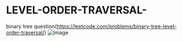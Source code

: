 # LEVEL-ORDER-TRAVERSAL-
binary tree question(https://leetcode.com/problems/binary-tree-level-order-traversal/)
![image](https://user-images.githubusercontent.com/102652030/172043221-66e71ae5-fb8f-405d-9b13-a62be30e5cb7.png)

